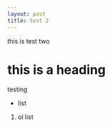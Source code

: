 ```yaml
---
layout: post
title: test 2 
---
```


this is test two 

# this is a heading 

testing 
- list

1. ol list 
